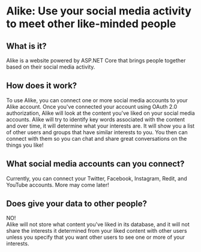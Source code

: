 # Alike: Use your social media activity to meet other like-minded people

## What is it?
Alike is a website powered by ASP.NET Core that brings people together based on their social media activity.

## How does it work?
To use Alike, you can connect one or more social media accounts to your Alike account. Once you've connected your account using OAuth 2.0 authorization, Alike will look at the content you've liked on your social media accounts. Alike will try to identify key words associated with the content and over time, it will determine what your interests are. It will show you a list of other users and groups that have similar interests to you. You then can connect with them so you can chat and share great conversations on the things you like!

## What social media accounts can you connect?
Currently, you can connect your Twitter, Facebook, Instagram, Redit, and YouTube accounts. More may come later!

## Does give your data to other people?
NO!  
Alike will not store what content you've liked in its database, and it will not share the interests it determined from your liked content with other users unless you specify that you want other users to see one or more of your interests.
